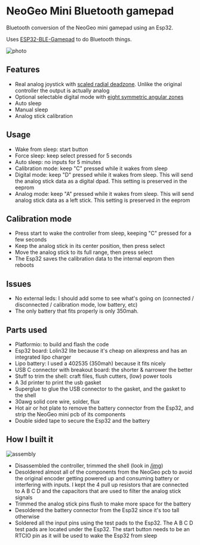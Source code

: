 
# NeoGeo Mini Bluetooth gamepad

Bluetooth conversion of the NeoGeo mini gamepad using an Esp32.

Uses [ESP32-BLE-Gamepad](https://github.com/lemmingDev/ESP32-BLE-Gamepad) to do Bluetooth things.

![photo](img/01-glam.jpg)

## Features

- Real analog joystick with [scaled radial deadzone](https://github.com/Minimuino/thumbstick-deadzones). Unlike the original controller the output is actually analog
- Optional selectable digital mode with [eight symmetric angular zones](https://gamingprojects.wordpress.com/2017/08/04/converting-analog-joystick-to-digital-joystick-signals/)
- Auto sleep
- Manual sleep
- Analog stick calibration

## Usage

- Wake from sleep: start button
- Force sleep: keep select pressed for 5 seconds
- Auto sleep: no inputs for 5 minutes
- Calibration mode: keep "C" pressed while it wakes from sleep
- Digital mode: keep "D" pressed while it wakes from sleep. This will send the analog stick data as a digital dpad. This setting is preserved in the eeprom
- Analog mode: keep "A" pressed while it wakes from sleep. This will send analog stick data as a left stick. This setting is preserved in the eeprom

## Calibration mode

- Press start to wake the controller from sleep, keeping "C" pressed for a few seconds
- Keep the analog stick in its center position, then press select
- Move the analog stick to its full range, then press select
- The Esp32 saves the calibration data to the internal eeprom then reboots

## Issues

- No external leds: I should add some to see what's going on (connected / disconnected / calibration mode, low battery, etc)
- The only battery that fits properly is only 350mah.

## Parts used

- Platformio: to build and flash the code
- Esp32 board: Lolin32 lite because it's cheap on aliexpress and has an integrated lipo charger
- Lipo battery: I used a 402535 (350mah) because it fits nicely
- USB C connector with breakout board: the shorter & narrower the better
- Stuff to trim the shell: craft files, flush cutters, (low) power tools
- A 3d printer to print the usb gasket
- Superglue to glue the USB connector to the gasket, and the gasket to the shell
- 30awg solid core wire, solder, flux
- Hot air or hot plate to remove the battery connector from the Esp32, and strip the NeoGeo mini pcb of its components
- Double sided tape to secure the Esp32 and the battery

## How I built it

![assembly](/img/02-wiring.jpg)

- Disassembled the controller, trimmed the shell (look in [/img](/img))
- Desoldered almost all of the components from the NeoGeo pcb to avoid the original encoder getting powered up and consuming battery or interfering with inputs. I kept the 4 pull up resistors that are connected to A B C D and the capacitors that are used to filter the analog stick signals
- Trimmed the analog stick pins flush to make more space for the battery
- Desoldered the battery connector from the Esp32 since it's too tall otherwise
- Soldered all the input pins using the test pads to the Esp32. The A B C D test pads are located under the Esp32. The start button needs to be an RTCIO pin as it will be used to wake the Esp32 from sleep